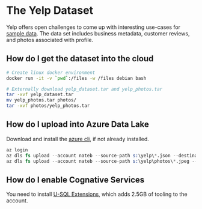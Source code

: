 # The Yelp Dataset

Yelp offers open challenges to come up with interesting use-cases for [sample data](https://www.yelp.com/dataset/download).  The data set includes business metadata, customer reviews, and photos associated with profile.

## How do I get the dataset into the cloud

```bash
# Create linux docker environment
docker run -it -v `pwd`:/files -w /files debian bash

# Externally download yelp_dataset.tar and yelp_photos.tar
tar -xvf yelp_dataset.tar
mv yelp_photos.tar photos/
tar -xvf photos/yelp_photos.tar
```

## How do I upload into Azure Data Lake

Download and install the [azure cli](https://docs.microsoft.com/en-us/azure/data-lake-analytics/data-lake-analytics-get-started-cli), if not already installed.

```s
az login
az dls fs upload --account nateb --source-path s:\yelp\*.json --destination-path "/yelp"
az dls fs upload --account nateb --source-path s:\yelp\photos\*.jpeg --destination-path "/yelp-photos"
```

## How do I enable Cognative Services

You need to install [U-SQL Extensions](https://docs.microsoft.com/en-us/u-sql/objects-and-extensions/cognitive-capabilities-in#registeringExtensions), which adds 2.5GB of tooling to the account.
